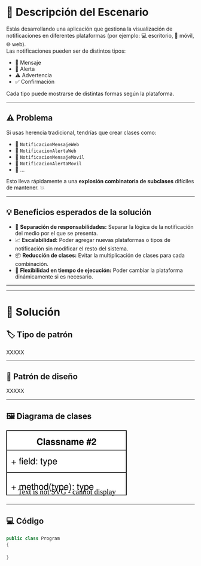 # 📣 Descripción del Escenario

Estás desarrollando una aplicación que gestiona la visualización de notificaciones en diferentes plataformas (por ejemplo: 💻 escritorio, 📱 móvil, 🌐 web).  
Las notificaciones pueden ser de distintos tipos:

- 💌 Mensaje
- 🚨 Alerta
- ⚠️ Advertencia
- ✅ Confirmación

Cada tipo puede mostrarse de distintas formas según la plataforma.

---

## ⚠️ Problema

Si usas herencia tradicional, tendrías que crear clases como:

- 🧩 `NotificacionMensajeWeb`
- 🧩 `NotificacionAlertaWeb`
- 🧩 `NotificacionMensajeMovil`
- 🧩 `NotificacionAlertaMovil`
- 🧩 ...

Esto lleva rápidamente a una **explosión combinatoria de subclases** difíciles de mantener. 💥

---

## 💡 Beneficios esperados de la solución

- 🧠 **Separación de responsabilidades:** Separar la lógica de la notificación del medio por el que se presenta.
- 📈 **Escalabilidad:** Poder agregar nuevas plataformas o tipos de notificación sin modificar el resto del sistema.
- 📦 **Reducción de clases:** Evitar la multiplicación de clases para cada combinación.
- 🔁 **Flexibilidad en tiempo de ejecución:** Poder cambiar la plataforma dinámicamente si es necesario.

___
___

# 🧩 Solución

## 🏷️ Tipo de patrón

XXXXX

___
## 🧠 Patrón de diseño

XXXXX

___
## 🖼️ Diagrama de clases

![Diagrama de clases](../Diagramas/Clases__Ejercicio_2.drawio.svg)

___
## 💻 Código

```csharp
public class Program
{
    
}
```